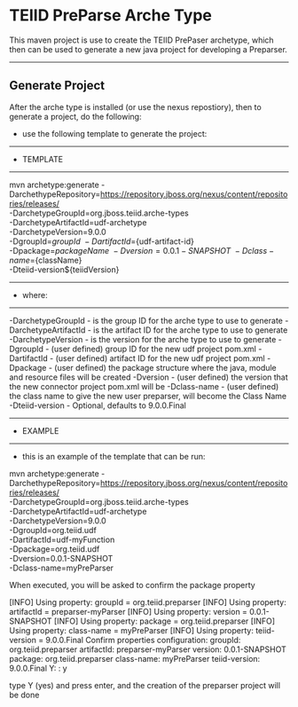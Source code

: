 TEIID PreParse Arche Type
================

This maven project is use to create the TEIID PrePaser archetype, which then can be used to generate a new java project for developing a Preparser.


-----------
Generate Project
-----------

After the arche type is installed (or use the nexus repostiory), then to generate a project, do the following:

-  use the following template to generate the project:

***********
* TEMPLATE
***********
  
mvn archetype:generate       -DarchethypeRepository=https://repository.jboss.org/nexus/content/repositories/releases/                                \
  -DarchetypeGroupId=org.jboss.teiid.arche-types               \
  -DarchetypeArtifactId=udf-archetype          \
  -DarchetypeVersion=9.0.0     \
  -DgroupId=${groupId}   				\
  -DartifactId=${udf-artifact-id}	\
  -Dpackage=${packageName}    \
  -Dversion=0.0.1-SNAPSHOT      \
  -Dclass-name=${className}     \
  -Dteiid-version${teiidVersion}


********
* where:
********

  -DarchetypeGroupId    -  is the group ID for the arche type to use to generate
  -DarchetypeArtifactId -  is the artifact ID for the arche type to use to generate
  -DarchetypeVersion	-  is the version for the arche type to use to generate
  -DgroupId		-  (user defined) group ID for the new udf project pom.xml
  -DartifactId		-  (user defined) artifact ID for the new udf project pom.xml
  -Dpackage		-  (user defined) the package structure where the java, module and resource files will be created
  -Dversion		-  (user defined) the version that the new connector project pom.xml will be
  -Dclass-name    	-  (user defined) the class name to give the new user preparser, will become the Class Name 
  -Dteiid-version       -  Optional, defaults to 9.0.0.Final


*********
* EXAMPLE
*********

-  this is an example of the template that can be run:

mvn archetype:generate       -DarchethypeRepository=https://repository.jboss.org/nexus/content/repositories/releases/                                \
  -DarchetypeGroupId=org.jboss.teiid.arche-types               \
  -DarchetypeArtifactId=udf-archetype          \
  -DarchetypeVersion=9.0.0     \
  -DgroupId=org.teiid.udf   \
  -DartifactId=udf-myFunction    \
  -Dpackage=org.teiid.udf    \
  -Dversion=0.0.1-SNAPSHOT      \
  -Dclass-name=myPreParser


When executed, you will be asked to confirm the package property

[INFO] Using property: groupId = org.teiid.preparser
[INFO] Using property: artifactId = preparser-myParser
[INFO] Using property: version = 0.0.1-SNAPSHOT
[INFO] Using property: package = org.teiid.preparser
[INFO] Using property: class-name = myPreParser
[INFO] Using property: teiid-version = 9.0.0.Final
Confirm properties configuration:
groupId: org.teiid.preparser
artifactId: preparser-myParser
version: 0.0.1-SNAPSHOT
package: org.teiid.preparser
class-name: myPreParser
teiid-version: 9.0.0.Final
 Y: : y


type Y (yes) and press enter, and the creation of the preparser project will be done

